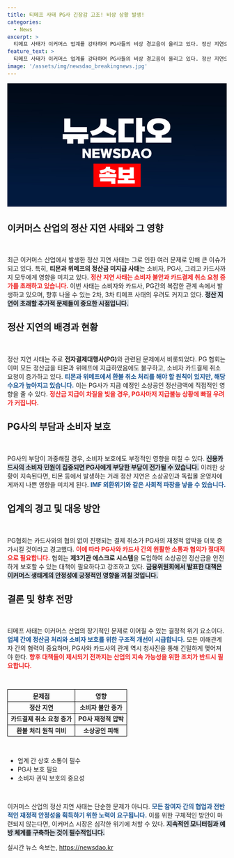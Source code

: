 ```yaml
---
title: 티메프 사태 PG사 긴장감 고조! 비상 상황 발생!
categories:
  - News
excerpt: >
  티메프 사태가 이커머스 업계를 강타하며 PG사들의 비상 경고음이 울리고 있다. 정산 지연으로 환불 요청이 폭주하고, 비상 상황이 불거질 경우 소상공인과 거래의 충격파가 커질 수 있다. 클릭해서 자세한 상황을 확인하세요!
feature_text: >
  티메프 사태가 이커머스 업계를 강타하며 PG사들의 비상 경고음이 울리고 있다. 정산 지연으로 환불 요청이 폭주하고, 비상 상황이 불거질 경우 소상공인과 거래의 충격파가 커질 수 있다. 클릭해서 자세한 상황을 확인하세요!
image: '/assets/img/newsdao_breakingnews.jpg'
---
```


<p><img src="/assets/img/newsdao_breakingnews.jpg" alt="cryptoinkorea 속보" /></p>

<h2 data-ke-size="size26">이커머스 산업의 정산 지연 사태와 그 영향</h2>

<p data-ke-size="size16">&nbsp;</p>

<p>최근 이커머스 산업에서 발생한 정산 지연 사태는 그로 인한 여러 문제로 인해 큰 이슈가 되고 있다. 특히, <strong>티몬과 위메프의 정산금 미지급 사태</strong>는 소비자, PG사, 그리고 카드사까지 모두에게 영향을 미치고 있다. <b><span style="color: #ee2323;">정산 지연 사태는 소비자 불안과 카드결제 취소 요청 증가를 초래하고 있습니다.</span></b> 이번 사태는 소비자와 카드사, PG간의 복잡한 관계 속에서 발생하고 있으며, 향후 나올 수 있는 2차, 3차 티메프 사태의 우려도 커지고 있다. <b><span style="background-color: #21538527;">정산 지연이 초래할 추가적 문제들이 중요한 시점입니다.</span></b></p>

<h2 data-ke-size="size26">정산 지연의 배경과 현황</h2>

<p data-ke-size="size16">&nbsp;</p>

<p>정산 지연 사태는 주로 <strong>전자결제대행사(PG)</strong>와 관련된 문제에서 비롯되었다. PG 협회는 이미 모든 정산금을 티몬과 위메프에 지급하였음에도 불구하고, 소비자 카드결제 취소 요청이 증가하고 있다. <b><span style="color: #1a5490;">티몬과 위메프에서 환불 취소 처리를 해야 할 원칙이 있지만, 해당 수요가 높아지고 있습니다.</span></b> 이는 PG사가 지급 예정인 소상공인 정산금액에 직접적인 영향을 줄 수 있다. <b><span style="color: #ee2323;">정산금 지급이 차질을 빚을 경우, PG사마저 지급불능 상황에 빠질 우려가 커집니다.</span></b></p>

<h2 data-ke-size="size26">PG사의 부담과 소비자 보호</h2>

<p data-ke-size="size16">&nbsp;</p>

<p>PG사의 부담이 과중해질 경우, 소비자 보호에도 부정적인 영향을 미칠 수 있다. <b><span style="background-color: #21538527;">신용카드사의 소비자 민원이 집중되면 PG사에게 부당한 부담이 전가될 수 있습니다.</span></b> 이러한 상황이 지속된다면, 티몬 등에서 발생하는 거래 정산 지연은 소상공인과 독립몰 운영자에게까지 나쁜 영향을 미치게 된다. <b><span style="color: #1a5490;">IMF 외환위기와 같은 사회적 파장을 낳을 수 있습니다.</span></b> </p>

<h2 data-ke-size="size26">업계의 경고 및 대응 방안</h2>

<p data-ke-size="size16">&nbsp;</p>

<p>PG협회는 카드사와의 협의 없이 진행되는 결제 취소가 PG사의 재정적 압박을 더욱 증가시킬 것이라고 경고했다. <b><span style="color: #ee2323;">이에 따라 PG사와 카드사 간의 원활한 소통과 협의가 절대적으로 필요합니다.</span></b> 협회는 <strong>제3기관 에스크로 시스템</strong>을 도입하여 소상공인 정산금을 안전하게 보호할 수 있는 대책이 필요하다고 강조하고 있다. <b><span style="background-color: #21538527;">금융위원회에서 발표한 대책은 이커머스 생태계의 안정성에 긍정적인 영향을 끼칠 것입니다.</span></b></p>

<h2 data-ke-size="size26">결론 및 향후 전망</h2>

<p data-ke-size="size16">&nbsp;</p>

<p>티메프 사태는 이커머스 산업의 장기적인 문제로 이어질 수 있는 결정적 위기 요소이다. <b><span style="color: #1a5490;">업체 간에 정산금 처리와 소비자 보호를 위한 구조적 개선이 시급합니다.</span></b> 모든 이해관계자 간의 협력이 중요하며, PG사와 카드사의 관계 역시 청사진을 통해 긴밀하게 맺어져야 한다. <b><span style="color: #ee2323;">향후 대책들이 제시되기 전까지는 산업의 지속 가능성을 위한 조치가 반드시 필요합니다.</span></b> </p>

<p data-ke-size="size16">&nbsp;</p>

<table style="width:100%; border-collapse: collapse;">
  <tr>
    <th style="border: 1px solid black; text-align: center;">문제점</th>
    <th style="border: 1px solid black; text-align: center;">영향</th>
  </tr>
  <tr>
    <td style="border: 1px solid black; text-align: center; height: 17px;"><b>정산 지연</b></td>
    <td style="border: 1px solid black; text-align: center; height: 17px;"><b>소비자 불안 증가</b></td>
  </tr>
  <tr>
    <td style="border: 1px solid black; text-align: center; height: 17px;"><b>카드결제 취소 요청 증가</b></td>
    <td style="border: 1px solid black; text-align: center; height: 17px;"><b>PG사 재정적 압박</b></td>
  </tr>
  <tr>
    <td style="border: 1px solid black; text-align: center; height: 17px;"><b>환불 처리 원칙 미비</b></td>
    <td style="border: 1px solid black; text-align: center; height: 17px;"><b>소상공인 피해</b></td>
  </tr>
</table>

<p data-ke-size="size16">&nbsp;</p>

<ul>
    <li>업계 간 상호 소통이 필수</li>
    <li>PG사 보호 필요</li>
    <li>소비자 권익 보호의 중요성</li>
</ul>

<p data-ke-size="size16">&nbsp;</p>

<p>이커머스 산업의 정산 지연 사태는 단순한 문제가 아니다. <b><span style="color: #1a5490;">모든 참여자 간의 협업과 전반적인 재정적 안정성을 획득하기 위한 노력이 요구됩니다.</span></b> 이를 위한 구체적인 방안이 마련되지 않는다면, 이커머스 시장은 심각한 위기에 처할 수 있다. <b><span style="background-color: #21538527;">지속적인 모니터링과 예방 체계를 구축하는 것이 필수적입니다.</span></b></p>
실시간 뉴스 속보는, <a href="https://newsdao.kr" rel="dofollow">https://newsdao.kr</a>


